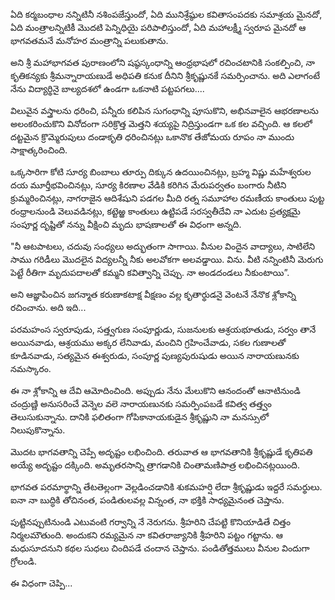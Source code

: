 ﻿ఏది కర్మబంధాల నన్నిటినీ నశింపజేస్తుందో, ఏది మునిశ్రేష్ఠుల కవితాసంపదకు సమాశ్రయ మైనదో, ఏది మంత్రాలన్నిటికీ మొదటి పెన్నిధియై పరిపాలిస్తుందో, ఏది మహాలక్ష్మీ స్వరూప మైనదో ఆ భాగవతమనే మనోహర మంత్రాన్ని పలుకుతాను. 

అని శ్రీ మహాభాగవత పురాణంలోని షష్ఠస్కంధాన్ని ఆంధ్రభాషలో రచించటానికి సంకల్పించి, నా కృతికన్యకు శ్రీమన్నారాయణుడే అధిపతి కనుక దీనిని శ్రీకృష్ణునకే సమర్పించాను. అది ఎలాగంటే నేను విద్యార్థినై బాల్యదశలో ఉండగా ఒకనాటి పట్టపగలు.... 

విలువైన వస్త్రాలను ధరించి, పన్నీరు కలిపిన సుగంధాన్ని పూసుకొని, అభినవాలైన ఆభరణాలను అలంకరించుకొని వినోదంగా సరిక్రొత్త మెత్తని శయ్యపై నిద్రిస్తుండగా ఒక కల వచ్చింది. ఆ కలలో దట్టమైన క్రొమ్మెరుపులు దండాకృతి ధరించినట్లు ఒకానొక తేజోమయ రూపం నా ముందు సాక్షాత్కరించింది. 

ఒక్కసారిగా కోటి సూర్య బింబాలు తూర్పు దిక్కున ఉదయించినట్లు, బ్రహ్మ విష్ణు మహేశ్వరుల దయ మూర్తీభవించినట్లు, సూర్య కిరణాల వేడికి కరిగిన మేరుపర్వతం బంగారు నీటిని క్రుమ్మరించినట్లు, నాగరాజైన ఆదిశేషుని పడగల మీది రత్న సమూహాల రమణీయ కాంతులు పుట్ట రంధ్రాలనుండి వెలువడినట్లు, కట్టెఱ్ఱ కాంతులు ఉట్టిపడే సరస్వతీదేవి నా ఎదుట ప్రత్యక్షమై సంపూర్ణ దృష్టితో నన్ను వీక్షించి మృదు భాషణాలతో ఈ విధంగా అన్నది. 

"నీ ఆటపాటలు, చదువు సంధ్యలు అద్భుతంగా సాగాయి. వీనుల విందైన వాద్యాలు, సాటిలేని సాము గరిడీలు మొదలైన విద్యలన్నీ నీకు అలవోకగా అలవడ్డాయి. విను. వీటి నన్నింటినీ మెరుగు పెట్టే రీతిగా మృదుపదాలతో కమ్మని కవిత్వాన్ని చెప్పు. నా అండదండలు నీకుంటాయి”. 

అని ఆజ్ఞాపించిన జగన్మాత కరుణాకటాక్ష వీక్షణం వల్ల కృతార్థుడనై వెంటనే నేనొక శ్లోకాన్ని రచించాను. అది ఇది... 

పరమహంస స్వరూపుడు, సత్త్వగుణ సంపూర్ణుడు, సుజనులకు ఆశ్రయభూతుడు, సర్వం తానే అయినవాడు, ఆశ్రయము అక్కర లేనివాడు, మంచిని గ్రహించేవాడు, సకల గుణాలతో కూడినవాడు, సత్యమైన ఈశ్వరుడు, సంపూర్ణ పుణ్యపురుషుడు అయిన నారాయణునకు నమస్కారం. 

ఈ నా శ్లోకాన్ని ఆ దేవి ఆమోదించింది. అప్పుడు నేను మేలుకొని ఆనందంతో ఆనాటినుండి చంద్రుణ్ణి అనుసరించే వెన్నెల వలె నారాయణునకు సమర్పింపబడే కవిత్వ తత్త్వం తెలుసుకున్నాను. దానికి ఫలితంగా గోపికానాయకుడైన శ్రీకృష్ణుని నా మనస్సులో నిలుపుకొన్నాను. 

మొదట భాగవతాన్ని చెప్పే అదృష్టం లభించింది. తరువాత ఆ భాగవతానికి శ్రీకృష్ణుడే కృతిపతి అయ్యే అదృష్టం దక్కింది. అమృతరసాన్ని త్రాగడానికి చింతామణిపాత్ర లభించినట్లయింది. 

భాగవత పరమార్థాన్ని తేటతెల్లంగా వెల్లడించడానికి శుకమహర్షి లేదా శ్రీకృష్ణుడు ఇద్దరే సమర్థులు. ఐనా నా బుద్ధికి తోచినంత, పండితులవల్ల విన్నంత, నా భక్తికి సాధ్యమైనంత చెప్తాను. 

పుట్టినప్పుటినుండి ఎటువంటి గర్వాన్ని నే నెరుగను. శ్రీహరిని చేపట్టి కొనియాడితే చిత్తం నిర్మలమౌతుంది. అందుకని రమ్యమైన నా కవితరాజ్యానికి శ్రీహరిని పట్టం గట్టాను. ఆ మధుసూదనుని కథల సుధలు చిందిపడే చందాన చెప్తాను. పండితోత్తములు వీనుల విందుగా గ్రోలండి. 

ఈ విధంగా చెప్పి... 

